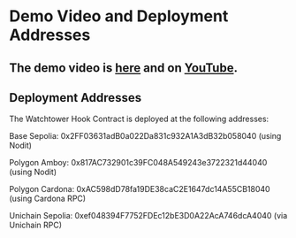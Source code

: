 # Demo Video and Deployment Addresses

## The demo video is [here](./Watchtower720p.mov) and on [YouTube](https://youtu.be/KvgtkRz6jk0).

## Deployment Addresses

The Watchtower Hook Contract is deployed at the following addresses:

Base Sepolia: 0x2FF03631adB0a022Da831c932A1A3dB32b058040 (using Nodit)

Polygon Amboy: 0x817AC732901c39FC048A549243e3722321d44040 (using Nodit)

Polygon Cardona: 0xAC598dD78fa19DE38caC2E1647dc14A55CB18040 (using Cardona RPC)

Unichain Sepolia: 0xef048394F7752FDEc12bE3D0A22AcA746dcA4040 (via Unichain RPC)